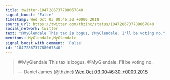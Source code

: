 ```yaml
---
title: twitter-1047286737788067840
signal_boost: 'False'
timestamp: Wed Oct 03 00:46:30 +0000 2018
source_url: https://twitter.com/thzinc/status/1047286737788067840
social_network: twitter
text: "@MyGlendale This tax is bogus, @MyGlendale. I'll be voting no."
mentions: MyGlendale,MyGlendale
signal_boost_with_comment: 'False'
id: '1047286737788067840'
---
```


<blockquote class="twitter-tweet"><p lang="en" dir="ltr">@MyGlendale This tax is bogus, @MyGlendale. I'll be voting no.</p>&mdash; Daniel James (@thzinc) <a href="https://twitter.com/thzinc/status/1047286737788067840">Wed Oct 03 00:46:30 +0000 2018</a></blockquote> <script async src="https://platform.twitter.com/widgets.js" charset="utf-8"></script>